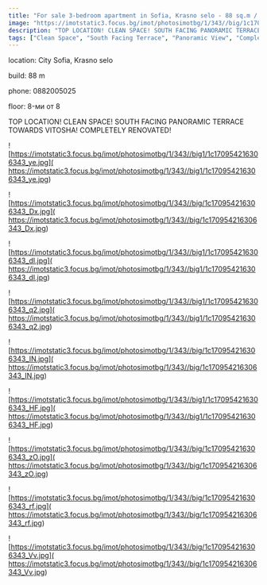 ```yaml
---
title: "For sale 3-bedroom apartment in Sofia, Krasno selo - 88 sq.m / 235000 EUR :: imot.bg Advertisement"
image: "https://imotstatic3.focus.bg/imot/photosimotbg/1/343//big/1c170954216306343_JC.jpg"
description: "TOP LOCATION! CLEAN SPACE! SOUTH FACING PANORAMIC TERRACE TOWARDS VITOSHA! COMPLETELY RENOVATED!"
tags: ["Clean Space", "South Facing Terrace", "Panoramic View", "Completely Renovated"]
---
```


location: City Sofia, Krasno selo

build: 88 m

phone: 0882005025

floor: 8-ми от 8

TOP LOCATION! CLEAN SPACE! SOUTH FACING PANORAMIC TERRACE TOWARDS VITOSHA! COMPLETELY RENOVATED!


![https://imotstatic3.focus.bg/imot/photosimotbg/1/343//big1/1c170954216306343_ye.jpg]( https://imotstatic3.focus.bg/imot/photosimotbg/1/343//big1/1c170954216306343_ye.jpg)


![https://imotstatic3.focus.bg/imot/photosimotbg/1/343//big/1c170954216306343_Dx.jpg]( https://imotstatic3.focus.bg/imot/photosimotbg/1/343//big/1c170954216306343_Dx.jpg)


![https://imotstatic3.focus.bg/imot/photosimotbg/1/343//big1/1c170954216306343_dI.jpg]( https://imotstatic3.focus.bg/imot/photosimotbg/1/343//big1/1c170954216306343_dI.jpg)


![https://imotstatic3.focus.bg/imot/photosimotbg/1/343//big1/1c170954216306343_q2.jpg]( https://imotstatic3.focus.bg/imot/photosimotbg/1/343//big1/1c170954216306343_q2.jpg)


![https://imotstatic3.focus.bg/imot/photosimotbg/1/343//big/1c170954216306343_IN.jpg]( https://imotstatic3.focus.bg/imot/photosimotbg/1/343//big/1c170954216306343_IN.jpg)


![https://imotstatic3.focus.bg/imot/photosimotbg/1/343//big1/1c170954216306343_HF.jpg]( https://imotstatic3.focus.bg/imot/photosimotbg/1/343//big1/1c170954216306343_HF.jpg)


![https://imotstatic3.focus.bg/imot/photosimotbg/1/343//big/1c170954216306343_zO.jpg]( https://imotstatic3.focus.bg/imot/photosimotbg/1/343//big/1c170954216306343_zO.jpg)


![https://imotstatic3.focus.bg/imot/photosimotbg/1/343//big/1c170954216306343_rf.jpg]( https://imotstatic3.focus.bg/imot/photosimotbg/1/343//big/1c170954216306343_rf.jpg)


![https://imotstatic3.focus.bg/imot/photosimotbg/1/343//big/1c170954216306343_Vv.jpg]( https://imotstatic3.focus.bg/imot/photosimotbg/1/343//big/1c170954216306343_Vv.jpg)


